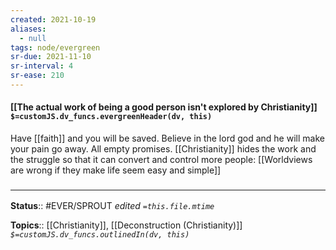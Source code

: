 ```yaml
---
created: 2021-10-19
aliases:
  - null
tags: node/evergreen
sr-due: 2021-11-10
sr-interval: 4
sr-ease: 210
---
```

#### [[The actual work of being a good person isn't explored by Christianity]] `$=customJS.dv_funcs.evergreenHeader(dv, this)`

Have [[faith]] and you will be saved. Believe in the lord god and he will make your pain go away. All empty promises. [[Christianity]] hides the work and the struggle so that it can convert and control more people: [[Worldviews are wrong if they make life seem easy and simple]]

### <hr class="footnote"/>

**Status**:: #EVER/SPROUT 
*edited `=this.file.mtime`*

**Topics**:: [[Christianity]], [[Deconstruction (Christianity)]]
*`$=customJS.dv_funcs.outlinedIn(dv, this)`*


